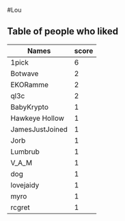 #Lou
## Table of people who liked
Names | score
--- | ---
1pick | 6
Botwave | 2
EKORamme | 2
ql3c | 2
BabyKrypto | 1
Hawkeye Hollow | 1
JamesJustJoined | 1
Jorb | 1
Lumbrub | 1
V_A_M | 1
dog | 1
lovejaidy | 1
myro | 1
rcgret | 1
